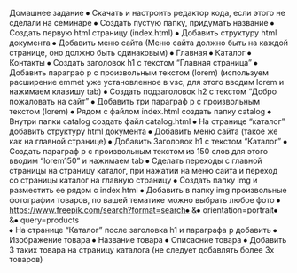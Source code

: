 Домашнее задание
⦁	Скачать и настроить редактор кода, если этого не сделали на семинаре
⦁	Создать пустую папку, придумать название
⦁	Создать первую html страницу (index.html)
⦁	Добавить структуру html документа
⦁	Добавить меню сайта (Меню сайта должно быть на каждой странице, оно должно быть одинаковым)
⦁	Главная 
⦁	Каталог
⦁	Контакты
⦁	Создать заголовок h1 с текстом “Главная страница”
⦁	Добавить параграф p с произвольным текстом (lorem) (используем расширение emmet уже установленное в vsc, для этого вводим lorem и нажимаем клавишу tab)
⦁	Создать подзаголовок h2 с текстом “Добро пожаловать на сайт”
⦁	Добавить три параграф p с произвольным текстом (lorem)
⦁	Рядом с файлом index.html создать папку catalog
⦁	Внутри папки catalog создать файл catalog.html 
⦁	На странице “каталог” добавить структуру html документа
⦁	Добавить меню сайта (такое же как на главной странице)
⦁	Добавить Заголовок h1 с текстом “Каталог”
⦁	Создать параграф p с произвольным текстом из 150 слов для этого вводим “lorem150” и нажимаем tab
⦁	Сделать переходы с главной страницы на страницу каталог, при нажатии на меню сайта и переход со страницы каталог на главную страницу
⦁	Создать папку img и разместить ее рядом с index.html
⦁	Добавить в папку img произвольные фотографии товаров, по вашей тематике можно выбрать любое фото ⦁	https://www.freepik.com/search?format=search⦁	&⦁	orientation=portrait⦁	&⦁	query=products  
⦁	На странице “Каталог” после заголовка h1 и параграфа p добавить 
⦁	Изображение товара
⦁	Название товара
⦁	Описасние товара
⦁	Добавить 3 таких товара на страницу каталога (не следует добавлять более 3х товаров)
